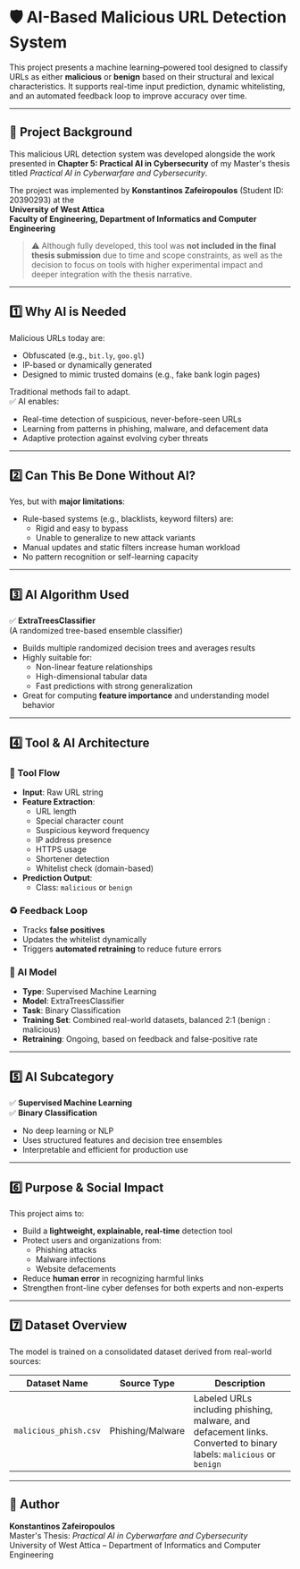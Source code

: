 # 🛡️ AI-Based Malicious URL Detection System

This project presents a machine learning–powered tool designed to classify URLs as either **malicious** or **benign** based on their structural and lexical characteristics. It supports real-time input prediction, dynamic whitelisting, and an automated feedback loop to improve accuracy over time.

---

## 📘 Project Background

This malicious URL detection system was developed alongside the work presented in **Chapter 5: Practical AI in Cybersecurity** of my Master's thesis titled *Practical AI in Cyberwarfare and Cybersecurity*.

The project was implemented by **Konstantinos Zafeiropoulos** (Student ID: 20390293) at the  
**University of West Attica**  
**Faculty of Engineering, Department of Informatics and Computer Engineering**

> ⚠️ Although fully developed, this tool was **not included in the final thesis submission** due to time and scope constraints, as well as the decision to focus on tools with higher experimental impact and deeper integration with the thesis narrative.

---

## 1️⃣ Why AI is Needed

Malicious URLs today are:
- Obfuscated (e.g., `bit.ly`, `goo.gl`)
- IP-based or dynamically generated
- Designed to mimic trusted domains (e.g., fake bank login pages)

Traditional methods fail to adapt.  
✅ AI enables:
- Real-time detection of suspicious, never-before-seen URLs  
- Learning from patterns in phishing, malware, and defacement data  
- Adaptive protection against evolving cyber threats

---

## 2️⃣ Can This Be Done Without AI?

Yes, but with **major limitations**:

- Rule-based systems (e.g., blacklists, keyword filters) are:
  - Rigid and easy to bypass
  - Unable to generalize to new attack variants
- Manual updates and static filters increase human workload  
- No pattern recognition or self-learning capacity

---

## 3️⃣ AI Algorithm Used

✅ **ExtraTreesClassifier**  
(A randomized tree-based ensemble classifier)

- Builds multiple randomized decision trees and averages results  
- Highly suitable for:
  - Non-linear feature relationships  
  - High-dimensional tabular data  
  - Fast predictions with strong generalization  
- Great for computing **feature importance** and understanding model behavior

---

## 4️⃣ Tool & AI Architecture

### 🔄 Tool Flow

- **Input**: Raw URL string  
- **Feature Extraction**:
  - URL length  
  - Special character count  
  - Suspicious keyword frequency  
  - IP address presence  
  - HTTPS usage  
  - Shortener detection  
  - Whitelist check (domain-based)
- **Prediction Output**:  
  - Class: `malicious` or `benign`

### ♻️ Feedback Loop

- Tracks **false positives**
- Updates the whitelist dynamically
- Triggers **automated retraining** to reduce future errors

### 🧠 AI Model

- **Type**: Supervised Machine Learning  
- **Model**: ExtraTreesClassifier  
- **Task**: Binary Classification  
- **Training Set**: Combined real-world datasets, balanced 2:1 (benign : malicious)  
- **Retraining**: Ongoing, based on feedback and false-positive rate

---

## 5️⃣ AI Subcategory

✅ **Supervised Machine Learning**  
✅ **Binary Classification**

- No deep learning or NLP
- Uses structured features and decision tree ensembles  
- Interpretable and efficient for production use

---

## 6️⃣ Purpose & Social Impact

This project aims to:

- Build a **lightweight, explainable, real-time** detection tool  
- Protect users and organizations from:
  - Phishing attacks  
  - Malware infections  
  - Website defacements  
- Reduce **human error** in recognizing harmful links  
- Strengthen front-line cyber defenses for both experts and non-experts

---

## 7️⃣ Dataset Overview

The model is trained on a consolidated dataset derived from real-world sources:

| Dataset Name         | Source Type         | Description                             |
|----------------------|---------------------|-----------------------------------------|
| `malicious_phish.csv`| Phishing/Malware    | Labeled URLs including phishing, malware, and defacement links. Converted to binary labels: `malicious` or `benign` |

---
## 👤 Author

**Konstantinos Zafeiropoulos**  
Master's Thesis: *Practical AI in Cyberwarfare and Cybersecurity*  
University of West Attica – Department of Informatics and Computer Engineering
